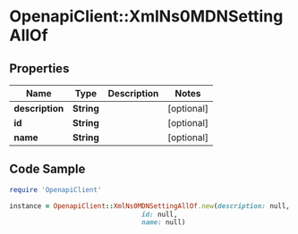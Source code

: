 # OpenapiClient::XmlNs0MDNSettingAllOf

## Properties

Name | Type | Description | Notes
------------ | ------------- | ------------- | -------------
**description** | **String** |  | [optional] 
**id** | **String** |  | [optional] 
**name** | **String** |  | [optional] 

## Code Sample

```ruby
require 'OpenapiClient'

instance = OpenapiClient::XmlNs0MDNSettingAllOf.new(description: null,
                                 id: null,
                                 name: null)
```


